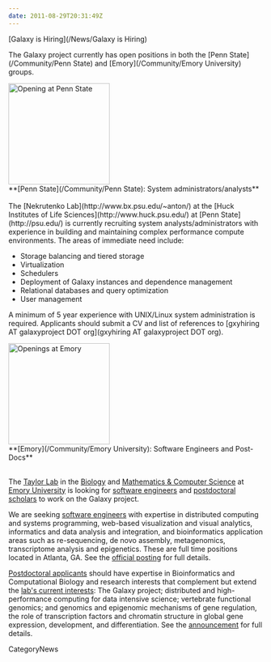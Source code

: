 ```yaml
---
date: 2011-08-29T20:31:49Z
---
```

<div class='newsItemHeader'>[Galaxy is Hiring](/News/Galaxy is Hiring)</div>

The Galaxy project currently has open positions in both the [Penn State](/Community/Penn State) and [Emory](/Community/Emory University) groups.

<div class='right'><a href='http://www.bx.psu.edu/~anton/'><img src='/Images/Logos/PennStateLogo.jpg' alt='Opening at Penn State' width="200" /></a></div>
**[Penn State](/Community/Penn State): System administrators/analysts**
<br /><br />
The [Nekrutenko Lab](http://www.bx.psu.edu/~anton/) at the [Huck Institutes of Life Sciences](http://www.huck.psu.edu/) at [Penn State](http://psu.edu/) is currently recruiting system analysts/administrators with experience in building and maintaining complex performance compute environments. The areas of immediate need include:

* Storage balancing and tiered storage
* Virtualization
* Schedulers
* Deployment of Galaxy instances and dependence management
* Relational databases and query optimization
* User management

A minimum of 5 year experience with UNIX/Linux system administration is required. Applicants should submit a CV and list of references to [gxyhiring AT galaxyproject DOT org](gxyhiring AT galaxyproject DOT org). 


<div class='right'><a href='http://bx.mathcs.emory.edu/joining/'><img src='/Images/Logos/EmoryLogo.jpg' alt='Openings at Emory' width="200" /></a></div>
**[Emory](/Community/Emory University): Software Engineers and Post-Docs**
<br /><br />

The [Taylor Lab](http://bx.mathcs.emory.edu/) in the [Biology](http://www.biology.emory.edu) and [Mathematics & Computer Science](http://www.mathcs.emory.edu) at [Emory University](http://emory.edu/) is looking for 
[software engineers](http://bx.mathcs.emory.edu/joining/sw/) and [postdoctoral scholars](http://bx.mathcs.emory.edu/joining/postdocs/) to work on the Galaxy project.  

We are seeking [software engineers](http://bx.mathcs.emory.edu/joining/sw/) with expertise in distributed computing and systems programming, web-based visualization and visual analytics, informatics and data analysis and integration, and bioinformatics application areas such as re-sequencing, de novo assembly, metagenomics, transcriptome analysis and epigenetics.  These are full time positions located in Atlanta, GA.  See the [official posting](http://bx.mathcs.emory.edu/joining/sw/) for full details.

[Postdoctoral applicants](http://bx.mathcs.emory.edu/joining/postdocs/) should have expertise in Bioinformatics and Computational Biology and research interests that complement but extend the [lab's current interests](http://bx.mathcs.emory.edu/research/): The Galaxy project; distributed and high-performance computing for data intensive science; vertebrate functional genomics; and genomics and epigenomic mechanisms of gene regulation, the role of transcription factors and chromatin structure in global gene expression, development, and differentiation.  See the [announcement](http://bx.mathcs.emory.edu/joining/postdocs/) for full details.


CategoryNews
